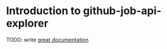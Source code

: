 # Introduction to github-job-api-explorer

TODO: write [great documentation](http://jacobian.org/writing/what-to-write/)
